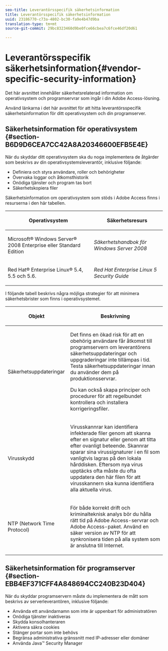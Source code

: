 ```yaml
---
seo-title: Leverantörsspecifik säkerhetsinformation
title: Leverantörsspecifik säkerhetsinformation
uuid: 23186770-c73a-4802-bc30-fa9e4b47d9ba
translation-type: tm+mt
source-git-commit: 29bc8323460d9be0fce66cbea7c6fce46df20d61

---
```



# Leverantörsspecifik säkerhetsinformation{#vendor-specific-security-information}

Det här avsnittet innehåller säkerhetsrelaterad information om operativsystem och programservrar som ingår i din Adobe Access-lösning.

Använd länkarna i det här avsnittet för att hitta leverantörsspecifik säkerhetsinformation för ditt operativsystem och din programserver.

## Säkerhetsinformation för operativsystem {#section-B6D9D6CEA7CC42A8A20346600EFB5E4E}

När du skyddar ditt operativsystem ska du noga implementera de åtgärder som beskrivs av din operativsystemsleverantör, inklusive följande:

* Definiera och styra användare, roller och behörigheter
* Övervaka loggar och åtkomsthistorik
* Onödiga tjänster och program tas bort
* Säkerhetskopiera filer

Säkerhetsinformation om operativsystem som stöds i Adobe Access finns i resurserna i den här tabellen.

<table frame="all" colsep="1" rowsep="1" class="+ topic/table adobe-d/table " id="table-ugl-kjz-n4"> 
 <thead class="- topic/thead "> 
  <tr rowsep="1" class="- topic/row "> 
   <th colname="1" class="- topic/entry entry"> <p class="- topic/p ">Operativsystem </p> </th> 
   <th colname="2" class="- topic/entry entry"> <p class="- topic/p ">Säkerhetsresurs </p> </th> 
  </tr> 
 </thead>
 <tbody class="- topic/tbody "> 
  <tr rowsep="1" class="- topic/row "> 
   <td colname="1" class="- topic/entry "> <p class="- topic/p ">Microsoft® Windows Server® 2008 Enterprise eller Standard Edition </p> </td> 
   <td colname="2" class="- topic/entry "> <p class="- topic/p "><i class="+ topic/ph hi-d/i ">Säkerhetshandbok för Windows Server 2008</i> </p> </td> 
  </tr> 
  <tr rowsep="0" class="- topic/row "> 
   <td colname="1" class="- topic/entry "> <p class="- topic/p ">Red Hat® Enterprise Linux® 5.4, 5.5 och 5.6. </p> </td> 
   <td colname="2" class="- topic/entry "> <p class="- topic/p "><i class="+ topic/ph hi-d/i ">Red Hat Enterprise Linux 5 Security Guide</i> </p> </td> 
  </tr> 
 </tbody> 
</table>

I följande tabell beskrivs några möjliga strategier för att minimera säkerhetsbrister som finns i operativsystemet.

<table frame="all" colsep="1" rowsep="1" class="+ topic/table adobe-d/table " id="table-whl-kjz-n4"> 
 <thead class="- topic/thead "> 
  <tr rowsep="1" class="- topic/row "> 
   <th colname="1" class="- topic/entry entry"> <p class="- topic/p ">Objekt </p> </th> 
   <th colname="2" class="- topic/entry entry"> <p class="- topic/p ">Beskrivning </p> </th> 
  </tr> 
 </thead>
 <tbody class="- topic/tbody "> 
  <tr rowsep="1" class="- topic/row "> 
   <td colname="1" class="- topic/entry "> <p class="- topic/p ">Säkerhetsuppdateringar </p> </td> 
   <td colname="2" class="- topic/entry "> <p class="- topic/p ">Det finns en ökad risk för att en obehörig användare får åtkomst till programservern om leverantörens säkerhetsuppdateringar och uppgraderingar inte tillämpas i tid. Testa säkerhetsuppdateringar innan du använder dem på produktionsservrar. </p> <p class="- topic/p ">Du kan också skapa principer och procedurer för att regelbundet kontrollera och installera korrigeringsfiler. </p> </td> 
  </tr> 
  <tr rowsep="1" class="- topic/row "> 
   <td colname="1" class="- topic/entry "> <p class="- topic/p ">Virusskydd </p> </td> 
   <td colname="2" class="- topic/entry "> <p class="- topic/p ">Virusskannrar kan identifiera infekterade filer genom att skanna efter en signatur eller genom att titta efter ovanligt beteende. Skannrar sparar sina virussignaturer i en fil som vanligtvis lagras på den lokala hårddisken. Eftersom nya virus upptäcks ofta måste du ofta uppdatera den här filen för att virusskannern ska kunna identifiera alla aktuella virus. </p> </td> 
  </tr> 
  <tr rowsep="0" class="- topic/row "> 
   <td colname="1" class="- topic/entry "> <p class="- topic/p ">NTP (Network Time Protocol) </p> </td> 
   <td colname="2" class="- topic/entry "> <p class="- topic/p ">För både korrekt drift och kriminalteknisk analys bör du hålla rätt tid på Adobe Access-servrar och Adobe Access-paket. Använd en säker version av NTP för att synkronisera tiden på alla system som är anslutna till Internet. </p> </td> 
  </tr> 
 </tbody> 
</table>

## Säkerhetsinformation för programserver {#section-EBB4EF371CFF4A848694CC240B23D404}

När du skyddar programservern måste du implementera de mått som beskrivs av serverleverantören, inklusive följande:

* Använda ett användarnamn som inte är uppenbart för administratören
* Onödiga tjänster inaktiveras
* Skydda konsolhanteraren
* Aktivera säkra cookies
* Stänger portar som inte behövs
* Begränsa administrativa gränssnitt med IP-adresser eller domäner
* Använda Java™ Security Manager

